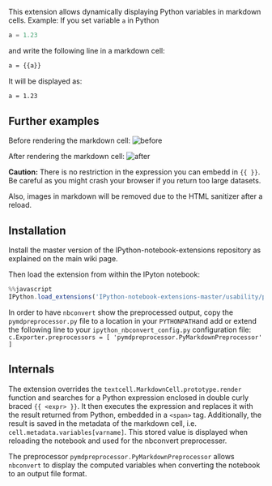 This extension allows dynamically displaying Python variables in markdown cells.
Example:
If you set variable `a` in Python
```Python
a = 1.23
```
and write the following line in a markdown cell:
```Markdown
a = {{a}}
```
It will be displayed as:
```Markdown
a = 1.23
```

## Further examples
Before rendering the markdown cell:
![before](https://raw.github.com/ipython-contrib/IPython-notebook-extensions/master/wiki-images/python-markdown-pre.png)

After rendering the markdown cell:
![after](https://raw.github.com/ipython-contrib/IPython-notebook-extensions/master/wiki-images/python-markdown-post.png)


**Caution:** There is no restriction in the expression you can embedd in `{{ }}`. Be careful as you might crash your browser if you return too large datasets.

Also, images in markdown will be removed due to the HTML sanitizer after a reload.

## Installation
Install the master version of the IPython-notebook-extensions repository as explained on the main wiki page.

Then load the extension from within the IPyton notebook:
```javascript
%%javascript
IPython.load_extensions('IPython-notebook-extensions-master/usability/python-markdown');
```

In order to have `nbconvert` show the preprocessed output, copy the `pymdpreprocessor.py` file to a location in your `PYTHONPATH`and add or extend the following line to your `ipython_nbconvert_config.py` configuration file:
`c.Exporter.preprocessors = [ 'pymdpreprocessor.PyMarkdownPreprocessor' ]`

## Internals
The extension overrides the `textcell.MarkdownCell.prototype.render` function and searches for a Python expression enclosed in double curly braced `{{ <expr> }}`. It then executes the expression and replaces it with the result returned from Python, embedded in a `<span>` tag.
Additionally, the result is saved in the metadata of the markdown cell, i.e. `cell.metadata.variables[varname]`. This stored value is displayed when reloading the notebook and used for the nbconvert preprocesser.

The preprocessor `pymdpreprocessor.PyMarkdownPreprocessor` allows `nbconvert` to display the computed variables when converting the notebook to an output file format.

